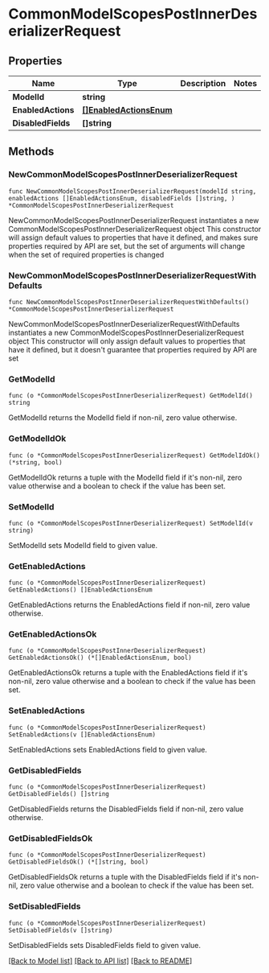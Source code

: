 # CommonModelScopesPostInnerDeserializerRequest

## Properties

Name | Type | Description | Notes
------------ | ------------- | ------------- | -------------
**ModelId** | **string** |  | 
**EnabledActions** | [**[]EnabledActionsEnum**](EnabledActionsEnum.md) |  | 
**DisabledFields** | **[]string** |  | 

## Methods

### NewCommonModelScopesPostInnerDeserializerRequest

`func NewCommonModelScopesPostInnerDeserializerRequest(modelId string, enabledActions []EnabledActionsEnum, disabledFields []string, ) *CommonModelScopesPostInnerDeserializerRequest`

NewCommonModelScopesPostInnerDeserializerRequest instantiates a new CommonModelScopesPostInnerDeserializerRequest object
This constructor will assign default values to properties that have it defined,
and makes sure properties required by API are set, but the set of arguments
will change when the set of required properties is changed

### NewCommonModelScopesPostInnerDeserializerRequestWithDefaults

`func NewCommonModelScopesPostInnerDeserializerRequestWithDefaults() *CommonModelScopesPostInnerDeserializerRequest`

NewCommonModelScopesPostInnerDeserializerRequestWithDefaults instantiates a new CommonModelScopesPostInnerDeserializerRequest object
This constructor will only assign default values to properties that have it defined,
but it doesn't guarantee that properties required by API are set

### GetModelId

`func (o *CommonModelScopesPostInnerDeserializerRequest) GetModelId() string`

GetModelId returns the ModelId field if non-nil, zero value otherwise.

### GetModelIdOk

`func (o *CommonModelScopesPostInnerDeserializerRequest) GetModelIdOk() (*string, bool)`

GetModelIdOk returns a tuple with the ModelId field if it's non-nil, zero value otherwise
and a boolean to check if the value has been set.

### SetModelId

`func (o *CommonModelScopesPostInnerDeserializerRequest) SetModelId(v string)`

SetModelId sets ModelId field to given value.


### GetEnabledActions

`func (o *CommonModelScopesPostInnerDeserializerRequest) GetEnabledActions() []EnabledActionsEnum`

GetEnabledActions returns the EnabledActions field if non-nil, zero value otherwise.

### GetEnabledActionsOk

`func (o *CommonModelScopesPostInnerDeserializerRequest) GetEnabledActionsOk() (*[]EnabledActionsEnum, bool)`

GetEnabledActionsOk returns a tuple with the EnabledActions field if it's non-nil, zero value otherwise
and a boolean to check if the value has been set.

### SetEnabledActions

`func (o *CommonModelScopesPostInnerDeserializerRequest) SetEnabledActions(v []EnabledActionsEnum)`

SetEnabledActions sets EnabledActions field to given value.


### GetDisabledFields

`func (o *CommonModelScopesPostInnerDeserializerRequest) GetDisabledFields() []string`

GetDisabledFields returns the DisabledFields field if non-nil, zero value otherwise.

### GetDisabledFieldsOk

`func (o *CommonModelScopesPostInnerDeserializerRequest) GetDisabledFieldsOk() (*[]string, bool)`

GetDisabledFieldsOk returns a tuple with the DisabledFields field if it's non-nil, zero value otherwise
and a boolean to check if the value has been set.

### SetDisabledFields

`func (o *CommonModelScopesPostInnerDeserializerRequest) SetDisabledFields(v []string)`

SetDisabledFields sets DisabledFields field to given value.



[[Back to Model list]](../README.md#documentation-for-models) [[Back to API list]](../README.md#documentation-for-api-endpoints) [[Back to README]](../README.md)



